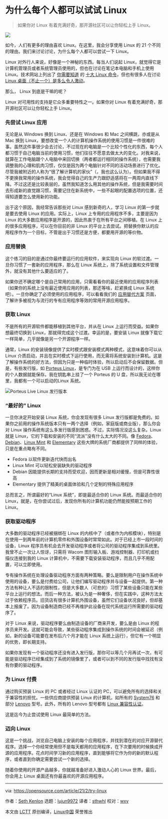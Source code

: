 [#]: collector: (lujun9972)
[#]: translator: (sthwhl)
[#]: reviewer: (wxy)
[#]: publisher: (wxy)
[#]: url: (https://linux.cn/article-14334-1.html)
[#]: subject: (Why everyone should try using Linux)
[#]: via: (https://opensource.com/article/21/2/try-linux)
[#]: author: (Seth Kenlon https://opensource.com/users/seth)

为什么每个人都可以试试 Linux
======

> 如果你对 Linux 有着充满好奇，那开源社区可以让你轻松上手 Linux。

![](https://img.linux.net.cn/data/attachment/album/202203/07/091531g2rex2ne073xeler.jpg)

如今，人们有更多的理由喜欢 Linux。在这里，我会分享使用 Linux 的 21 个不同的理由。我们来讨论讨论，为什么每个人都可以尝试一下 Linux。

Linux 对外行人来说，好像是一个神秘的东西。每当人们说起 Linux，就觉得它是计算机管理员或者系统管理员使用的，但也在讨论在笔记本电脑和手机上使用 Linux。技术网站上列出了 [你需要知道][2] 的 [十大 Linux 命令][3]，但也有很多人在讨论 [Linux 桌面（不止一个）是多么令人激动][4]。

那么， Linux 到底是干嘛的呢？

Linux 对可用性的支持是它众多重要特性之一。如果你对 Linux 有着充满好奇，那开源社区可以让你轻松上手 Linux。

### 先尝试 Linux 应用

无论是从 Windows 换到 Linux、还是在 Windows 和 Mac 之间横跳，亦或是从 Mac 换到 Linux，要想改变一个人的计算机操作系统的使用习惯是一件很难的事。虽然这件事很少会去讨论，不过现在的电脑是一个比较个性化的东西，每个人都习惯于自己电脑当前的使用习惯，他们往往不愿意去做太大的变化。对我来说，就算在工作电脑跟个人电脑中来回切换（两者都运行相同的操作系统），也需要我调整我的心理和肌肉习惯，仅仅是因为两个电脑针对不同的活动场景进行了优化。尽管我被附近的人称为“很了解计算机的家伙”（，我也这么认为）。但如果我不得不更换我常用的操作系统，我会觉得自己的生产力跟舒适感将在一两周内直线下降。不过这还是比较表层的，虽然我知道怎么用其他的操作系统，但是我需要时间去形成新的直觉跟习惯，需要记住在新系统中，一些不起眼的配置选项的位置，还得知道要怎么使用新的功能。

出于这个原因，我经常告诉那些对 Linux 感到新奇的人，学习 Linux 的第一步就是要去使用 Linux 的应用。实际上，Linux 上专用的应用程序不多，主要是因为 Linux 的大多数应用程序是开源的，因此热衷于在所有平台之间移植。在 Linux 上的很多应用程序，可以在你目前的非 Linux 的平台上去尝试。把替换你默认的应用程序作为一个目标，不管是出于习惯还是方便，都要用开源的等价物。

### 应用替换

这个练习的目的是通过你最终要运行的应用软件，来实现向 Linux 的软过渡。一旦你习惯了一套新的应用程序，那么在 Linux 系统上，除了系统设置和文件管理外，就没有其他什么要适应的了。

如果你还不确定哪个是自己常用的应用，只需看看你的最近使用的应用程序列表（如果你的系统上没有最近使用应用的列表，那还等啥，赶紧换成 Linux 系统吧）。一旦你确定了必须使用的应用程序，可以看看我们的 [应用替代方案][5] 页面，了解许多被视为与流行的专有应用程序等效的常用开源应用程序。

### 获取 Linux

不是所有的开源软件都能移植到其他平台，并从在 Linux 上运行而受益。如果你想最终切换到 Linux，那就得完成这个过渡。幸运的是，要安装 Linux 就像下载它一样简单，几乎就像是另一个开源程序一样。

通常，Linux 的安装镜像提供了实时模式跟安装模式两种模式，这意味着你可以从 Linux 介质启动，并且在实时模式下运行使用，而无需将系统安装到计算机。这是了解操作系统的好方法，但因为只是一种临时体验，所以启动后不会保留数据。但是，有些发行版，如 [Porteus Linux][6]，是专门为在 USB 上运行而设计的，这样你的个人数据就能保存。我在钥匙串上挂了一个 Porteus 的 U 盘，所以我无论在哪里，我都有一个可以启动的Linux 系统。

![Porteus Live Linux 发行版本][7]

### “最好的” Linux 

一旦你决定开始安装 Linux 系统，你会发现有很多 Linux 发行版都是免费的。如果你之前用的操作系统版本只有一两个选择（例如，家庭版或商业版），那么你会对 Linux 操作系统有这么多发行版感到困惑。不过，实际情况没这么复杂。Linux 就是 Linux，它的下载和安装的不同“流派”没有什么太大的不同。像 [Fedora][8]、 [Debian][9]、[Linux Mint][10] 和 [Elementary][11] 这些大牌的系统厂商都提供了同样的体验，只是在重点略有不同。

  * Fedora 以软件更新迭代快而出名
  * Linux Mint 可以轻松安装缺失的驱动程序
  * Debian 因能提供长期的支持而受欢迎，因而更新是相对缓慢，但是可靠性很高
  * Elementary 提供了精美的桌面体验和几个定制的特殊应用程序

总而言之，所谓最好的“Linux 系统”，即是最适合你的 Linux 系统。而最适合你的 Linux，就是，在你尝试过后，发现你所有的计算机功能仍然能按预期工作的 Linux。

### 获取驱动程序

大多数的驱动程序已经被捆绑在 Linux 的内核中了（或者作为内核模块），特别是在使用一到两年前的计算机零件和外围设备时常常如此。对于已经上市一段时间的设备，Linux 程序员有机会去开发驱动程序或者将公司的驱动程序集成到系统里。我曾不止一次让人惊讶，只需将 Wacom 图形输入板、游戏控制器、打印机或扫描仪连接到我的 Linux 计算机中，不需要下载安装驱动程序，而且几乎不用配置，可以立即使用。

专有操作系统在处理设备驱动程序方面有两种策略。要么是限制用户在操作系统中使用的设备，要么是付费给公司，让他们编写驱动程序并与设备一起提供。第一种方法有种让人不适的限制性，但是大多数人（可悲的）习惯了某些设备只能在某些平台上运行的想法。而后一种方法，被认为是一种奢侈，但在实践中，这种方法太过于依赖程序员。旧货店有很多计算机外围设备，虽然它们设备状况良好，但却基本上报废了。因为设备制造商已经不再维护此设备在现代系统运行所需要的驱动程序了。

对于 Linux 来说，驱动程序要么由制造设备的厂商来开发，要么是由 Linux 的程序员来开发。这就可能会导致，某些驱动程序集成到操作系统的时间会被延迟（例如，新的设备可能要在发布后六个月才能在 Linux 系统上运行），但它有一个明显的优势，即长期支持。

如果你发现有一个驱动程序还没有进入发行版，那你可以等几个月再试一次，有可能是驱动程序已经集成到了系统的镜像里了，或者可以到不同的发行版中找找有没有你要的驱动程序。

### 为 Linux 付费

通过购买预装 Linux 的 PC 或者经过 Linux 认证的 PC，可以避免所有的选择和关于兼容性的担忧。一些供应商提供预装 Linux 的计算机，如所有的 [System76][12] 和部分 [Lenovo][13] 型号。此外，所有的 Lenovo 型号都有 [Linux 兼容性认证][14]。

这是迄今为止尝试使用 Linux 最简单的方法。

### 迈向 Linux

这是一个挑战，浏览自己电脑上安装的每个应用程序，并找到潜在的对应开源替代程序。选择一个你经常使用但不是每天都用的应用程序，在下次要用的时候换成开源的应用程序。花点时间学习新的应用程序，直到能够将它作为你的新的默认程序，或者直到你确定需要尝试一个新的选择。

随着你使用的开源产品越多，你就越准备好进入激动人心的 Linux 世界。最后，你会用上 Linux 桌面还有你最喜欢的开源应用程序。 

--------------------------------------------------------------------------------

via: https://opensource.com/article/21/2/try-linux

作者：[Seth Kenlon][a]
选题：[lujun9972][b]
译者：[sthwhl](https://github.com/sthwhl)
校对：[wxy](https://github.com/wxy)

本文由 [LCTT](https://github.com/LCTT/TranslateProject) 原创编译，[Linux中国](https://linux.cn/) 荣誉推出

[a]: https://opensource.com/users/seth
[b]: https://github.com/lujun9972
[1]: https://opensource.com/sites/default/files/styles/image-full-size/public/lead-images/OSDC_women_computing_3.png?itok=qw2A18BM (Woman sitting in front of her computer)
[2]: https://opensource.com/article/19/12/linux-commands
[3]: https://opensource.com/article/18/4/10-commands-new-linux-users
[4]: https://opensource.com/article/20/5/linux-desktops
[5]: https://opensource.com/alternatives
[6]: http://porteus.org
[7]: https://opensource.com/sites/default/files/porteus5.png
[8]: http://getfedora.org
[9]: http://debian.org
[10]: http://linuxmint.com
[11]: http://elementary.io
[12]: http://system76.com
[13]: http://lenovo.com
[14]: https://forums.lenovo.com/t5/Linux-Operating-Systems/ct-p/lx_en
